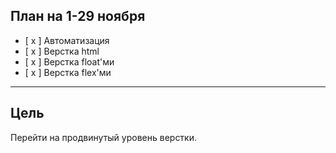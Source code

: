 ## План на 1-29 ноября
- [ x ] Автоматизация
- [ x ] Верстка html
- [ x ] Верстка float'ми
- [ x ] Верстка flex'ми

***

## Цель
Перейти на продвинутый уровень верстки.
